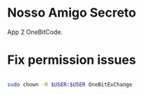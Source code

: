 # Nosso Amigo Secreto

App 2 OneBitCode.

# Fix permission issues

```sh

sudo chown -R $USER:$USER OneBitExChange

```
